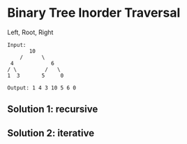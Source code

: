 # Binary Tree Inorder Traversal

Left, Root, Right

```
Input:
       10
    /      \
 4            6
/ \         /   \
1  3       5     0

Output: 1 4 3 10 5 6 0
```

## Solution 1: recursive

## Solution 2: iterative